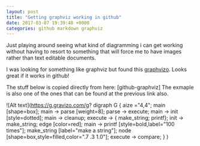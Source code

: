 ```yaml
---
layout: post
title: "Getting graphviz working in github"
date: 2017-03-07 19:39:48 +0000
categories: github markdown graphviz
---
```


Just playing around seeing what kind of diagramming i can get working without
having to resort to something that will force me to have images rather than
text editable documents.

I was looking for something like graphviz but found this [graphvizo]. Looks great
if it works in github!

The stuff below is copied directly from here: [github-graphviz]
The exmaple is also one of the ones that can be found at the previous link also.


![Alt text](https://g.gravizo.com/g?
  digraph G {
    aize ="4,4";
    main [shape=box];
    main -> parse [weight=8];
    parse -> execute;
    main -> init [style=dotted];
    main -> cleanup;
    execute -> { make_string; printf};
    init -> make_string;
    edge [color=red];
    main -> printf [style=bold,label="100 times"];
    make_string [label="make a string"];
    node [shape=box,style=filled,color=".7 .3 1.0"];
    execute -> compare;
  }
)

[graphvizo]: [https://g.gravizo.com/]
[github-graphvizo]: [https://github.com/TLmaK0/gravizo]
